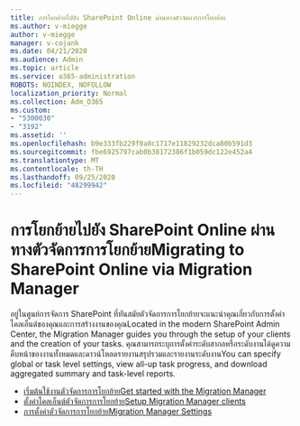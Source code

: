 ```yaml
---
title: การโยกย้ายไปยัง SharePoint Online ผ่านทางตัวจัดการการโยกย้าย
ms.author: v-miegge
author: v-miegge
manager: v-cojank
ms.date: 04/21/2020
ms.audience: Admin
ms.topic: article
ms.service: o365-administration
ROBOTS: NOINDEX, NOFOLLOW
localization_priority: Normal
ms.collection: Adm_O365
ms.custom:
- "5300030"
- "3192"
ms.assetid: ''
ms.openlocfilehash: b9e333fb229f0a8c1717e11829232dca80b591d3
ms.sourcegitcommit: fbe6925797cab0b38172386f1b059dc122e452a4
ms.translationtype: MT
ms.contentlocale: th-TH
ms.lasthandoff: 09/25/2020
ms.locfileid: "48299942"
---
```

# <a name="migrating-to-sharepoint-online-via-migration-manager"></a><span data-ttu-id="65228-102">การโยกย้ายไปยัง SharePoint Online ผ่านทางตัวจัดการการโยกย้าย</span><span class="sxs-lookup"><span data-stu-id="65228-102">Migrating to SharePoint Online via Migration Manager</span></span>

<span data-ttu-id="65228-103">อยู่ในศูนย์การจัดการ SharePoint ที่ทันสมัยตัวจัดการการโยกย้ายจะแนะนำคุณเกี่ยวกับการตั้งค่าไคลเอ็นต์ของคุณและการสร้างงานของคุณ</span><span class="sxs-lookup"><span data-stu-id="65228-103">Located in the modern SharePoint Admin Center, the Migration Manager guides you through the setup of your clients and the creation of your tasks.</span></span> <span data-ttu-id="65228-104">คุณสามารถระบุการตั้งค่าระดับสากลหรือระดับงานได้ดูความคืบหน้าของงานทั้งหมดและดาวน์โหลดรายงานสรุปรวมและรายงานระดับงาน</span><span class="sxs-lookup"><span data-stu-id="65228-104">You can specify global or task level settings, view all-up task progress, and download aggregated summary and task-level reports.</span></span>

* [<span data-ttu-id="65228-105">เริ่มต้นใช้งานตัวจัดการการโยกย้าย</span><span class="sxs-lookup"><span data-stu-id="65228-105">Get started with the Migration Manager</span></span>](https://docs.microsoft.com/sharepointmigration/mm-get-started)
* [<span data-ttu-id="65228-106">ตั้งค่าไคลเอ็นต์ตัวจัดการการโยกย้าย</span><span class="sxs-lookup"><span data-stu-id="65228-106">Setup Migration Manager clients</span></span>](https://docs.microsoft.com/sharepointmigration/mm-setup-clients)
* [<span data-ttu-id="65228-107">การตั้งค่าตัวจัดการการโยกย้าย</span><span class="sxs-lookup"><span data-stu-id="65228-107">Migration Manager Settings</span></span>](https://docs.microsoft.com/sharepointmigration/mm-settings)
